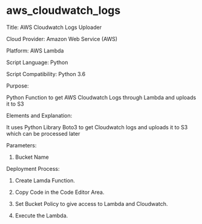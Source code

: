 # aws_cloudwatch_logs

Title: AWS Cloudwatch Logs Uploader

Cloud Provider: Amazon Web Service (AWS)

Platform: AWS Lambda

Script Language: Python

Script Compatibility: Python 3.6


Purpose:

Python Function to get AWS Cloudwatch Logs through Lambda and uploads it to S3


Elements and Explanation:

It uses Python Library Boto3 to get Cloudwatch logs and uploads it to S3 which can be processed later


Parameters:

1. Bucket Name 


Deployment Process:

1. Create Lamda Function.

2. Copy Code in the Code Editor Area.

3. Set Bucket Policy to give access to Lambda and Cloudwatch.

4. Execute the Lambda.
